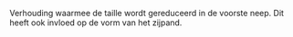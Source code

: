 
Verhouding waarmee de taille wordt gereduceerd in de voorste neep. Dit heeft ook invloed op de vorm van het zijpand.